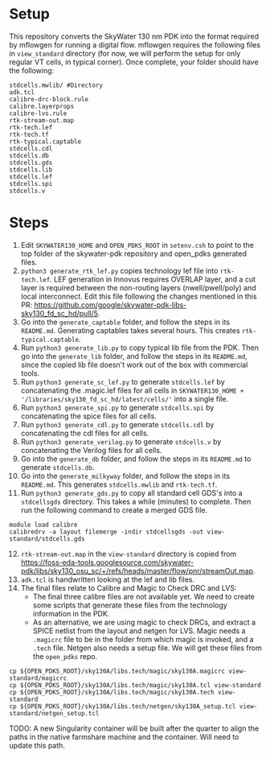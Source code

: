 # Setup

This repository converts the SkyWater 130 nm PDK into the format required by mflowgen for running a digital flow. mflowgen requires the following files in `view_standard` directory (for now, we will perform the setup for only regular VT cells, in typical corner). Once complete, your folder should have the following:
```
stdcells.mwlib/ #Directory
adk.tcl
calibre-drc-block.rule
calibre.layerprops
calibre-lvs.rule
rtk-stream-out.map
rtk-tech.lef
rtk-tech.tf
rtk-typical.captable
stdcells.cdl
stdcells.db
stdcells.gds
stdcells.lib
stdcells.lef
stdcells.spi
stdcells.v
```

# Steps
1. Edit `SKYWATER130_HOME` and `OPEN_PDKS_ROOT` in `setenv.csh` to point to the top folder of the skywater-pdk repository and open_pdks generated files.
2. `python3 generate_rtk_lef.py` copies technology lef file into `rtk-tech.lef`. LEF generation in Innovus requires OVERLAP layer, and a cut layer is required between the non-routing layers (nwell/pwell/poly) and local interconnect. Edit this file following the changes mentioned in this PR: https://github.com/google/skywater-pdk-libs-sky130_fd_sc_hd/pull/5.
3. Go into the `generate_captable` folder, and follow the steps in its `README.md`. Generating captables takes several hours. This creates `rtk-typical.captable`.
4. Run `python3 generate_lib.py` to copy typical lib file from the PDK. Then go into the `generate_lib` folder, and follow the steps in its `README.md`, since the copied lib file doesn't work out of the box with commercial tools.
5. Run `python3 generate_sc_lef.py` to generate `stdcells.lef` by concatenating the .magic.lef files for all cells in `SKYWATER130_HOME + '/libraries/sky130_fd_sc_hd/latest/cells/'` into a single file.
6. Run `python3 generate_spi.py` to generate `stdcells.spi` by concatenating the spice files for all cells.
7. Run `python3 generate_cdl.py` to generate `stdcells.cdl` by concatenating the cdl files for all cells.
8. Run `python3 generate_verilog.py` to generate `stdcells.v` by concatenating the Verilog files for all cells.
9. Go into the `generate_db` folder, and follow the steps in its `README.md` to generate `stdcells.db`.
10. Go into the `generate_milkyway` folder, and follow the steps in its `README.md`. This generates `stdcells.mwlib` and `rtk-tech.tf`.
11. Run `python3 generate_gds.py` to copy all standard cell GDS's into a `stdcellsgds` directory. This takes a while (minutes) to complete. Then run the following command to create a merged GDS file.
```
module load calibre
calibredrv -a layout filemerge -indir stdcellsgds -out view-standard/stdcells.gds
```
12. `rtk-stream-out.map` in the `view-standard` directory is copied from https://foss-eda-tools.googlesource.com/skywater-pdk/libs/sky130_osu_sc/+/refs/heads/master/flow/pnr/streamOut.map.
13. `adk.tcl` is handwritten looking at the lef and lib files.
14. The final files relate to Calibre and Magic to Check DRC and LVS:
    - The final three calibre files are not available yet. We need to create some scripts that generate these files from the technology information in the PDK. 
    - As an alternative, we are using magic to check DRCs, and extract a SPICE netlist from the layout and netgen for LVS. Magic needs a `.magicrc` file to be in the folder from which magic is invoked, and a `.tech` file. Netgen also needs a setup file. We will get these files from the `open_pdks` repo. 
```
cp ${OPEN_PDKS_ROOT}/sky130A/libs.tech/magic/sky130A.magicrc view-standard/magicrc
cp ${OPEN_PDKS_ROOT}/sky130A/libs.tech/magic/sky130A.tcl view-standard
cp ${OPEN_PDKS_ROOT}/sky130A/libs.tech/magic/sky130A.tech view-standard
cp ${OPEN_PDKS_ROOT}/sky130A/libs.tech/netgen/sky130A_setup.tcl view-standard/netgen_setup.tcl
```
TODO: A new Singularity container will be built after the quarter to align the paths in the native farmshare machine and the container. Will need to update this path.

